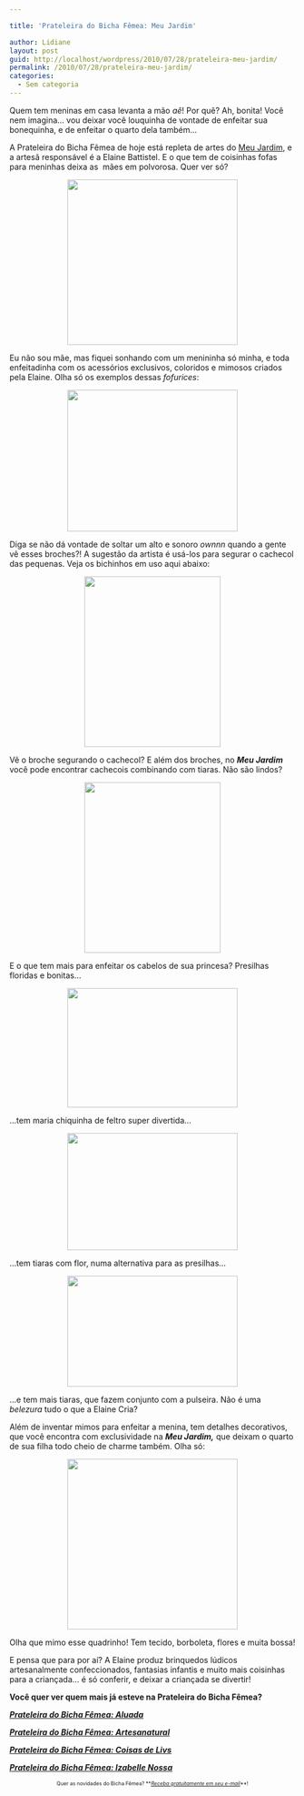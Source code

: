 ```yaml
---

title: 'Prateleira do Bicha Fêmea: Meu Jardim'

author: Lidiane
layout: post
guid: http://localhost/wordpress/2010/07/28/prateleira-meu-jardim/
permalink: /2010/07/28/prateleira-meu-jardim/
categories:
  - Sem categoria
---
```

Quem tem meninas em casa levanta a mão _aê_! Por quê? Ah, bonita! Você nem imagina… vou deixar você louquinha de vontade de enfeitar sua bonequinha, e de enfeitar o quarto dela também…

A Prateleira do Bicha Fêmea de hoje está repleta de artes do <a href="http://lojameujardim.blogspot.com/" target="_blank">Meu Jardim</a>, e a artesã responsável é a Elaine Battistel. E o que tem de coisinhas fofas para meninhas deixa as  mães em polvorosa. Quer ver só?

<!--more-->

<p style="text-align: center;">
  <a href="http://www.trololodemulher.com.br/blog/wp-content/uploads/2010/07/logo-meu-jardim.jpg"><img class="size-medium wp-image-4883 aligncenter" title="logo meu jardim" src="http://www.trololodemulher.com.br/blog/wp-content/uploads/2010/07/logo-meu-jardim-300x291.jpg" alt="" width="300" height="291" /></a>
</p>

Eu não sou mãe, mas fiquei sonhando com um menininha só minha, e toda enfeitadinha com os acessórios exclusivos, coloridos e mimosos criados pela Elaine. Olha só os exemplos dessas _fofurices_:

<p style="text-align: center;">
  <a href="http://www.trololodemulher.com.br/blog/wp-content/uploads/2010/07/broche-infantil-para-cachecol1.jpg"><img class="size-medium wp-image-4876 aligncenter" title="broche infantil para cachecol[1]" src="http://www.trololodemulher.com.br/blog/wp-content/uploads/2010/07/broche-infantil-para-cachecol1-300x249.jpg" alt="" width="300" height="249" /></a>
</p>

Diga se não dá vontade de soltar um alto e sonoro _ownnn_ quando a gente vê esses broches?! A sugestão da artista é usá-los para segurar o cachecol das pequenas. Veja os bichinhos em uso aqui abaixo:

<p style="text-align: center;">
  <a href="http://www.trololodemulher.com.br/blog/wp-content/uploads/2010/07/broche11.jpg"><img class="size-medium wp-image-4875 aligncenter" title="broche1[1]" src="http://www.trololodemulher.com.br/blog/wp-content/uploads/2010/07/broche11-240x300.jpg" alt="" width="240" height="300" /></a>
</p>

Vê o broche segurando o cachecol? E além dos broches, no **_Meu Jardim_** você pode encontrar cachecois combinando com tiaras. Não são lindos?

<p style="text-align: center;">
  <a href="http://www.trololodemulher.com.br/blog/wp-content/uploads/2010/07/mais-presilhas1.jpg"><img class="size-medium wp-image-4877 aligncenter" title="mais presilhas[1]" src="http://www.trololodemulher.com.br/blog/wp-content/uploads/2010/07/mais-presilhas1-240x300.jpg" alt="" width="240" height="300" /></a>
</p>

E o que tem mais para enfeitar os cabelos de sua princesa? Presilhas floridas e bonitas…

<p style="text-align: center;">
  <a href="http://www.trololodemulher.com.br/blog/wp-content/uploads/2010/07/maria-chica-joaninha1.jpg"><img class="size-medium wp-image-4878 aligncenter" title="maria chica joaninha[1]" src="http://www.trololodemulher.com.br/blog/wp-content/uploads/2010/07/maria-chica-joaninha1-300x210.jpg" alt="" width="300" height="210" /></a>
</p>

…tem maria chiquinha de feltro super divertida…

<p style="text-align: center;">
  <a href="http://www.trololodemulher.com.br/blog/wp-content/uploads/2010/07/Tiaras-com-flor.jpg"><img class="size-medium wp-image-4881 aligncenter" title="Tiaras com flor" src="http://www.trololodemulher.com.br/blog/wp-content/uploads/2010/07/Tiaras-com-flor-300x206.jpg" alt="" width="300" height="206" /></a>
</p>

…tem tiaras com flor, numa alternativa para as presilhas…

<p style="text-align: center;">
  <a href="http://www.trololodemulher.com.br/blog/wp-content/uploads/2010/07/tiara41.jpg"><img class="size-medium wp-image-4880 aligncenter" title="tiara4[1]" src="http://www.trololodemulher.com.br/blog/wp-content/uploads/2010/07/tiara41-300x195.jpg" alt="" width="300" height="195" /></a>
</p>

…e tem mais tiaras, que fazem conjunto com a pulseira. Não é uma _belezura_ tudo o que a Elaine Cria?

Além de inventar mimos para enfeitar a menina, tem detalhes decorativos, que você encontra com exclusividade na **_Meu Jardim,_** que deixam o quarto de sua filha todo cheio de charme também. Olha só:

<p style="text-align: center;">
  <a href="http://www.trololodemulher.com.br/blog/wp-content/uploads/2010/07/quadro1.jpg"><img class="size-medium wp-image-4879 aligncenter" title="quadro[1]" src="http://www.trololodemulher.com.br/blog/wp-content/uploads/2010/07/quadro1-300x300.jpg" alt="" width="300" height="300" /></a>
</p>

Olha que mimo esse quadrinho! Tem tecido, borboleta, flores e muita bossa!

E pensa que para por aí? A Elaine produz brinquedos lúdicos artesanalmente confeccionados, fantasias infantis e muito mais coisinhas para a criançada… é só conferir, e deixar a criançada se divertir!

**Você quer ver quem mais já esteve na Prateleira do Bicha Fêmea?**

**_[Prateleira do Bicha Fêmea: Aluada](http://www.trololodemulher.com.br/2010/06/09/artesanato-aluada/)_**

**_[Prateleira do Bicha Fêmea: Artesanatural](http://www.trololodemulher.com.br/2010/05/05/artesanato-artesanatural/)_**

**_[Prateleira do Bicha Fêmea: Coisas de Livs](http://www.trololodemulher.com.br/2010/04/07/prateleira-do-bicha-femea-coisas-de-livs/)_**

**_[Prateleira do Bicha Fêmea: Izabelle Nossa](http://www.trololodemulher.com.br/2010/02/03/prateleira-do-bicha-femea-%e2%80%93-izabelle-nossa/)_**

<p style="text-align: center;">
  <span style="font-size: xx-small;">Quer as novidades do Bicha Fêmea? **<em><a href="http://feedburner.google.com/fb/a/mailverify?uri=blogbichafemea&loc=pt_BR">Receba gratuitamente em seu e-mail</a></em>**!</span>
</p>